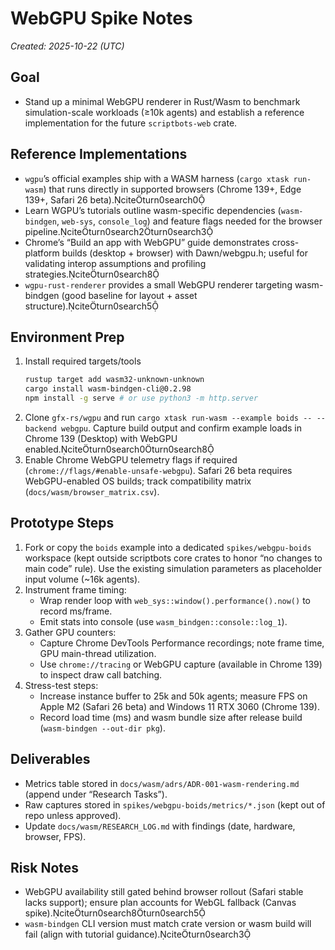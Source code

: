 # WebGPU Spike Notes

_Created: 2025-10-22 (UTC)_

## Goal
- Stand up a minimal WebGPU renderer in Rust/Wasm to benchmark simulation-scale workloads (≥10k agents) and establish a reference implementation for the future `scriptbots-web` crate.

## Reference Implementations
- `wgpu`’s official examples ship with a WASM harness (`cargo xtask run-wasm`) that runs directly in supported browsers (Chrome 139+, Edge 139+, Safari 26 beta).citeturn0search0
- Learn WGPU’s tutorials outline wasm-specific dependencies (`wasm-bindgen`, `web-sys`, `console_log`) and feature flags needed for the browser pipeline.citeturn0search2turn0search3
- Chrome’s “Build an app with WebGPU” guide demonstrates cross-platform builds (desktop + browser) with Dawn/webgpu.h; useful for validating interop assumptions and profiling strategies.citeturn0search8
- `wgpu-rust-renderer` provides a small WebGPU renderer targeting wasm-bindgen (good baseline for layout + asset structure).citeturn0search5

## Environment Prep
1. Install required targets/tools  
   ```bash
   rustup target add wasm32-unknown-unknown
   cargo install wasm-bindgen-cli@0.2.98
   npm install -g serve # or use python3 -m http.server
   ```
2. Clone `gfx-rs/wgpu` and run `cargo xtask run-wasm --example boids -- --backend webgpu`. Capture build output and confirm example loads in Chrome 139 (Desktop) with WebGPU enabled.citeturn0search0turn0search8
3. Enable Chrome WebGPU telemetry flags if required (`chrome://flags/#enable-unsafe-webgpu`). Safari 26 beta requires WebGPU-enabled OS builds; track compatibility matrix (`docs/wasm/browser_matrix.csv`).

## Prototype Steps
1. Fork or copy the `boids` example into a dedicated `spikes/webgpu-boids` workspace (kept outside scriptbots core crates to honor “no changes to main code” rule). Use the existing simulation parameters as placeholder input volume (~16k agents).  
2. Instrument frame timing:  
   - Wrap render loop with `web_sys::window().performance().now()` to record ms/frame.  
   - Emit stats into console (use `wasm_bindgen::console::log_1`).  
3. Gather GPU counters:  
   - Capture Chrome DevTools Performance recordings; note frame time, GPU main-thread utilization.  
   - Use `chrome://tracing` or WebGPU capture (available in Chrome 139) to inspect draw call batching.  
4. Stress-test steps:  
   - Increase instance buffer to 25k and 50k agents; measure FPS on Apple M2 (Safari 26 beta) and Windows 11 RTX 3060 (Chrome 139).  
   - Record load time (ms) and wasm bundle size after release build (`wasm-bindgen --out-dir pkg`).

## Deliverables
- Metrics table stored in `docs/wasm/adrs/ADR-001-wasm-rendering.md` (append under “Research Tasks”).  
- Raw captures stored in `spikes/webgpu-boids/metrics/*.json` (kept out of repo unless approved).  
- Update `docs/wasm/RESEARCH_LOG.md` with findings (date, hardware, browser, FPS).

## Risk Notes
- WebGPU availability still gated behind browser rollout (Safari stable lacks support); ensure plan accounts for WebGL fallback (Canvas spike).citeturn0search8turn0search5
- `wasm-bindgen` CLI version must match crate version or wasm build will fail (align with tutorial guidance).citeturn0search3
